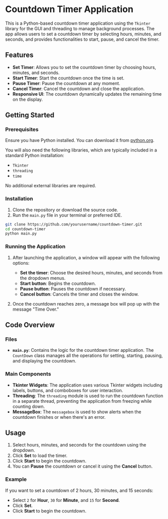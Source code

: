 # Countdown Timer Application

This is a Python-based countdown timer application using the `Tkinter` library for the GUI and threading to manage background processes. The app allows users to set a countdown timer by selecting hours, minutes, and seconds, and provides functionalities to start, pause, and cancel the timer.

## Features

- **Set Timer**: Allows you to set the countdown timer by choosing hours, minutes, and seconds.
- **Start Timer**: Start the countdown once the time is set.
- **Pause Timer**: Pause the countdown at any moment.
- **Cancel Timer**: Cancel the countdown and close the application.
- **Responsive UI**: The countdown dynamically updates the remaining time on the display.

## Getting Started

### Prerequisites

Ensure you have Python installed. You can download it from [python.org](https://www.python.org/downloads/).

You will also need the following libraries, which are typically included in a standard Python installation:

- `Tkinter`
- `threading`
- `time`

No additional external libraries are required.

### Installation

1. Clone the repository or download the source code.
2. Run the `main.py` file in your terminal or preferred IDE.

```bash
git clone https://github.com/yourusername/countdown-timer.git
cd countdown-timer
python main.py
```

### Running the Application

1. After launching the application, a window will appear with the following options:
   - **Set the timer**: Choose the desired hours, minutes, and seconds from the dropdown menus.
   - **Start button**: Begins the countdown.
   - **Pause button**: Pauses the countdown if necessary.
   - **Cancel button**: Cancels the timer and closes the window.

2. Once the countdown reaches zero, a message box will pop up with the message "Time Over."

## Code Overview

### Files
- **`main.py`**: Contains the logic for the countdown timer application. The `CountDown` class manages all the operations for setting, starting, pausing, and displaying the countdown.

### Main Components

- **Tkinter Widgets**: The application uses various Tkinter widgets including labels, buttons, and comboboxes for user interaction.
- **Threading**: The `threading` module is used to run the countdown function in a separate thread, preventing the application from freezing while counting down.
- **MessageBox**: The `messagebox` is used to show alerts when the countdown finishes or when there's an error.

## Usage

1. Select hours, minutes, and seconds for the countdown using the dropdown.
2. Click **Set** to load the timer.
3. Click **Start** to begin the countdown.
4. You can **Pause** the countdown or cancel it using the **Cancel** button.

### Example

If you want to set a countdown of 2 hours, 30 minutes, and 15 seconds:
- Select `2` for **Hour**, `30` for **Minute**, and `15` for **Second**.
- Click **Set**.
- Click **Start** to begin the countdown.
